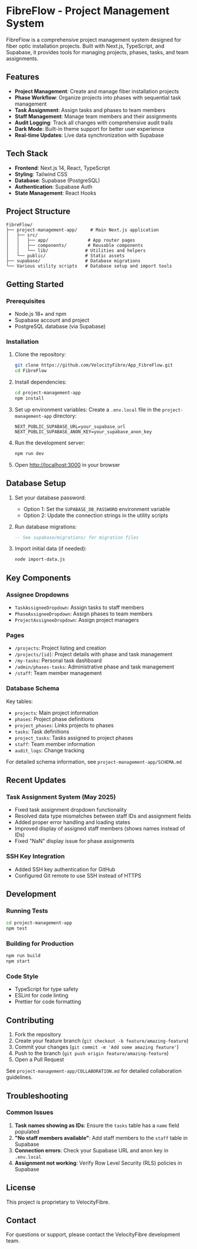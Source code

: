 # FibreFlow - Project Management System

FibreFlow is a comprehensive project management system designed for fiber optic installation projects. Built with Next.js, TypeScript, and Supabase, it provides tools for managing projects, phases, tasks, and team assignments.

## Features

- **Project Management**: Create and manage fiber installation projects
- **Phase Workflow**: Organize projects into phases with sequential task management
- **Task Assignment**: Assign tasks and phases to team members
- **Staff Management**: Manage team members and their assignments
- **Audit Logging**: Track all changes with comprehensive audit trails
- **Dark Mode**: Built-in theme support for better user experience
- **Real-time Updates**: Live data synchronization with Supabase

## Tech Stack

- **Frontend**: Next.js 14, React, TypeScript
- **Styling**: Tailwind CSS
- **Database**: Supabase (PostgreSQL)
- **Authentication**: Supabase Auth
- **State Management**: React Hooks

## Project Structure

```
FibreFlow/
├── project-management-app/     # Main Next.js application
│   ├── src/
│   │   ├── app/               # App router pages
│   │   ├── components/        # Reusable components
│   │   └── lib/              # Utilities and helpers
│   └── public/               # Static assets
├── supabase/                 # Database migrations
└── Various utility scripts   # Database setup and import tools
```

## Getting Started

### Prerequisites

- Node.js 18+ and npm
- Supabase account and project
- PostgreSQL database (via Supabase)

### Installation

1. Clone the repository:
   ```bash
   git clone https://github.com/VelocityFibre/App_FibreFlow.git
   cd FibreFlow
   ```

2. Install dependencies:
   ```bash
   cd project-management-app
   npm install
   ```

3. Set up environment variables:
   Create a `.env.local` file in the `project-management-app` directory:
   ```env
   NEXT_PUBLIC_SUPABASE_URL=your_supabase_url
   NEXT_PUBLIC_SUPABASE_ANON_KEY=your_supabase_anon_key
   ```

4. Run the development server:
   ```bash
   npm run dev
   ```

5. Open [http://localhost:3000](http://localhost:3000) in your browser

## Database Setup

1. Set your database password:
   - Option 1: Set the `SUPABASE_DB_PASSWORD` environment variable
   - Option 2: Update the connection strings in the utility scripts

2. Run database migrations:
   ```sql
   -- See supabase/migrations/ for migration files
   ```

3. Import initial data (if needed):
   ```bash
   node import-data.js
   ```

## Key Components

### Assignee Dropdowns
- `TaskAssigneeDropdown`: Assign tasks to staff members
- `PhaseAssigneeDropdown`: Assign phases to team members
- `ProjectAssigneeDropdown`: Assign project managers

### Pages
- `/projects`: Project listing and creation
- `/projects/[id]`: Project details with phase and task management
- `/my-tasks`: Personal task dashboard
- `/admin/phases-tasks`: Administrative phase and task management
- `/staff`: Team member management

### Database Schema

Key tables:
- `projects`: Main project information
- `phases`: Project phase definitions
- `project_phases`: Links projects to phases
- `tasks`: Task definitions
- `project_tasks`: Tasks assigned to project phases
- `staff`: Team member information
- `audit_logs`: Change tracking

For detailed schema information, see `project-management-app/SCHEMA.md`

## Recent Updates

### Task Assignment System (May 2025)
- Fixed task assignment dropdown functionality
- Resolved data type mismatches between staff IDs and assignment fields
- Added proper error handling and loading states
- Improved display of assigned staff members (shows names instead of IDs)
- Fixed "NaN" display issue for phase assignments

### SSH Key Integration
- Added SSH key authentication for GitHub
- Configured Git remote to use SSH instead of HTTPS

## Development

### Running Tests
```bash
cd project-management-app
npm test
```

### Building for Production
```bash
npm run build
npm start
```

### Code Style
- TypeScript for type safety
- ESLint for code linting
- Prettier for code formatting

## Contributing

1. Fork the repository
2. Create your feature branch (`git checkout -b feature/amazing-feature`)
3. Commit your changes (`git commit -m 'Add some amazing feature'`)
4. Push to the branch (`git push origin feature/amazing-feature`)
5. Open a Pull Request

See `project-management-app/COLLABORATION.md` for detailed collaboration guidelines.

## Troubleshooting

### Common Issues

1. **Task names showing as IDs**: Ensure the `tasks` table has a `name` field populated
2. **"No staff members available"**: Add staff members to the `staff` table in Supabase
3. **Connection errors**: Check your Supabase URL and anon key in `.env.local`
4. **Assignment not working**: Verify Row Level Security (RLS) policies in Supabase

## License

This project is proprietary to VelocityFibre.

## Contact

For questions or support, please contact the VelocityFibre development team.